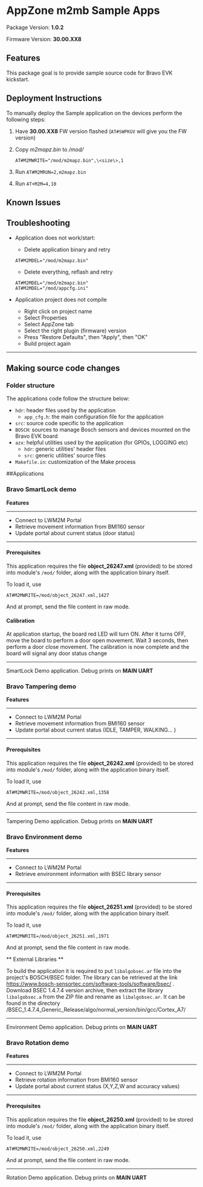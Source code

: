 

# AppZone m2mb Sample Apps 



Package Version: **1.0.2**

Firmware Version: **30.00.XX8**


## Features

This package goal is to provide sample source code for Bravo EVK kickstart.
 


## Deployment Instructions


To manually deploy the Sample application on the devices perform the following steps:

1. Have **30.00.XX8** FW version flashed (`AT#SWPKGV` will give you the FW version)

1. Copy _m2mapz.bin_ to _/mod/_ 
	```
	AT#M2MWRITE="/mod/m2mapz.bin",\<size\>,1
	```
1. Run `AT#M2MRUN=2,m2mapz.bin`
1. Run `AT+M2M=4,10`



## Known Issues



## Troubleshooting

* Application does not work/start:
	+ Delete application binary and retry
    ```
    AT#M2MDEL="/mod/m2mapz.bin"
    ```
	+ Delete everything, reflash and retry
    ```
    AT#M2MDEL="/mod/m2mapz.bin"
    AT#M2MDEL="/mod/appcfg.ini"
    ```
      
* Application project does not compile
	+ Right click on project name
	+ Select Properties
	+ Select AppZone tab
	+ Select the right plugin (firmware) version
	+ Press "Restore Defaults", then "Apply", then "OK"
	+ Build project again

---

## Making source code changes

### Folder structure

The applications code follow the structure below:

* `hdr`: header files used by the application
    * `app_cfg.h`: the main configuration file for the application
* `src`: source code specific to the application
* `BOSCH`: sources to manage Bosch sensors and devices mounted on the Bravo EVK board
* `azx`: helpful utilities used by the application (for GPIOs, LOGGING etc)
    * `hdr`: generic utilities' header files
    * `src`: generic utilities' source files
* `Makefile.in`: customization of the Make process


##Applications 


### Bravo SmartLock demo



**Features**

---

- Connect to LWM2M Portal
- Retrieve movement information from BMI160 sensor
- Update portal about current status (door status)

---

#### Prerequisites

This application requires the file **object_26247.xml** (provided) to be stored into module's `/mod/` folder, along with the application binary itself.

To load it, use 

`AT#M2MWRITE=/mod/object_26247.xml,1427`

And at prompt, send the file content in raw mode. 


#### Calibration
At application startup, the board red LED will turn ON. After it turns OFF, move the board to perform a door open movement. Wait 3 seconds, then perform a door close movement.
The calibration is now complete and the board will signal any door status change


---


SmartLock Demo application. Debug prints on **MAIN UART**




### Bravo Tampering demo



**Features**

---

- Connect to LWM2M Portal
- Retrieve movement information from BMI160 sensor
- Update portal about current status (IDLE, TAMPER, WALKING... )

---

#### Prerequisites

This application requires the file **object_26242.xml** (provided) to be stored into module's `/mod/` folder, along with the application binary itself.

To load it, use 

`AT#M2MWRITE=/mod/object_26242.xml,1358`

And at prompt, send the file content in raw mode. 

---


Tampering Demo application. Debug prints on **MAIN UART**




### Bravo Environment demo



**Features**

---

- Connect to LWM2M Portal
- Retrieve environment information with BSEC library sensor

---

#### Prerequisites

This application requires the file **object_26251.xml** (provided) to be stored into module's `/mod/` folder, along with the application binary itself.

To load it, use 

`AT#M2MWRITE=/mod/object_26251.xml,1971`

And at prompt, send the file content in raw mode. 

** External Libraries **

To build the application it is required to put `libalgobsec.ar` file into the project's BOSCH/BSEC folder. The library can be retrieved at the link
https://www.bosch-sensortec.com/software-tools/software/bsec/ . Download BSEC 1.4.7.4 version archive, then extract the library `libalgobsec.a` from the ZIP file and rename as `libalgobsec.ar`. It can be found in the directory
/BSEC_1.4.7.4_Generic_Release/algo/normal_version/bin/gcc/Cortex_A7/


---



Environment Demo application. Debug prints on **MAIN UART**




### Bravo Rotation demo



**Features**

---

- Connect to LWM2M Portal
- Retrieve rotation information from BMI160 sensor
- Update portal about current status (X,Y,Z,W and accuracy values)

---

#### Prerequisites

This application requires the file **object_26250.xml** (provided) to be stored into module's `/mod/` folder, along with the application binary itself.

To load it, use 

`AT#M2MWRITE=/mod/object_26250.xml,2249`

And at prompt, send the file content in raw mode. 

---


Rotation Demo application. Debug prints on **MAIN UART**


